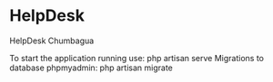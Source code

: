 # HelpDesk
HelpDesk Chumbagua

To start the application running use: php artisan serve
Migrations to database phpmyadmin: php artisan migrate
